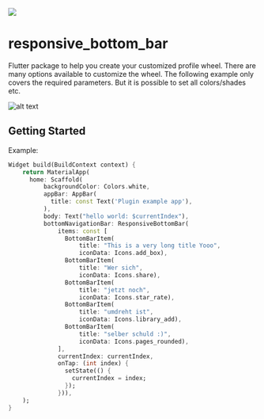 [![](https://img.shields.io/pub/v/responsive_bottom_bar)](https://pub.dev/packages/responsive_bottom_bar)
# responsive_bottom_bar

Flutter package to help you create your customized profile wheel.
There are many options available to customize the wheel. The following example only covers the
 required parameters. But it is possible to set all colors/shades etc.

![alt text](https://github.com/nietsmmar/responsive_bottom_bar/blob/main/lib/example.png "Example
 screenshot")
 
## Getting Started
Example:
```dart
Widget build(BuildContext context) {
    return MaterialApp(
      home: Scaffold(
          backgroundColor: Colors.white,
          appBar: AppBar(
            title: const Text('Plugin example app'),
          ),
          body: Text("hello world: $currentIndex"),
          bottomNavigationBar: ResponsiveBottomBar(
              items: const [
                BottomBarItem(
                    title: "This is a very long title Yooo",
                    iconData: Icons.add_box),
                BottomBarItem(
                    title: "Wer sich",
                    iconData: Icons.share),
                BottomBarItem(
                    title: "jetzt noch",
                    iconData: Icons.star_rate),
                BottomBarItem(
                    title: "umdreht ist",
                    iconData: Icons.library_add),
                BottomBarItem(
                    title: "selber schuld :)",
                    iconData: Icons.pages_rounded),
              ],
              currentIndex: currentIndex,
              onTap: (int index) {
                setState(() {
                  currentIndex = index;
                });
              })),
    );
}
```
